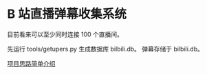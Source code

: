 # B 站直播弹幕收集系统

目前看来可以至少同时连接 100 个直播间。

先运行 tools/getupers.py 生成数据库 bilbili.db。
弹幕存储于 bilbili.db。

[项目思路简单介绍](http://www.lyyyuna.com/2016/03/19/bilibili-danmu02/)

